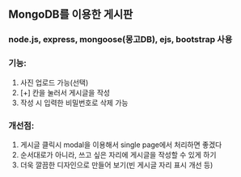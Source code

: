 ## MongoDB를 이용한 게시판

### node.js, express, mongoose(몽고DB), ejs, bootstrap 사용
### 기능:
1. 사진 업로드 가능(선택)
2. [+] 칸을 눌러서 게시글을 작성
3. 작성 시 입력한 비밀번호로 삭제 가능


### 개선점:
1. 게시글 클릭시 modal을 이용해서 single page에서 처리하면 좋겠다
2. 순서대로가 아니라, 쓰고 싶은 자리에 게시글을 작성할 수 있게 하기
3. 더욱 깔끔한 디자인으로 만들어 보기(빈 게시글 자리 표시 개선 등)
